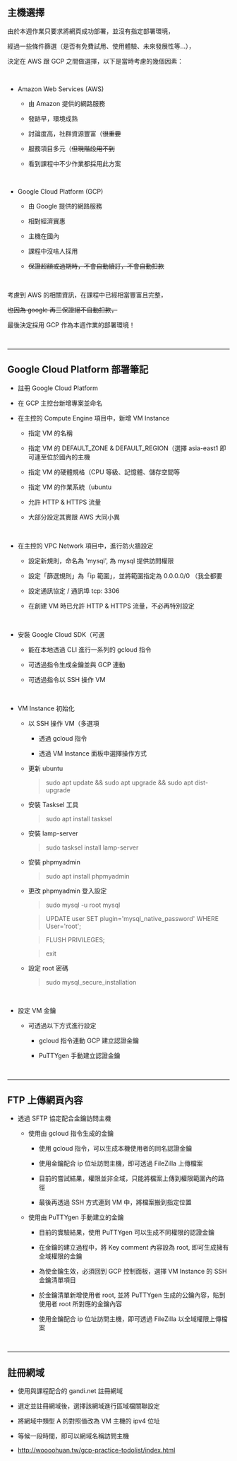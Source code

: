 ## 主機選擇



由於本週作業只要求將網頁成功部署，並沒有指定部署環境，  

經過一些條件篩選（是否有免費試用、使用體驗、未來發展性等…），　　

決定在 AWS 跟 GCP 之間做選擇，以下是當時考慮的幾個因素：


<br>

- Amazon Web Services (AWS)

    - 由 Amazon 提供的網路服務

    - 發跡早，環境成熟
    
    - 討論度高，社群資源豐富（~~很重要~~

    - 服務項目多元（~~但現階段用不到~~

    - 看到課程中不少作業都採用此方案


<br>

- Google Cloud Platform (GCP)

    - 由 Google 提供的網路服務

    - 相對經濟實惠

    - 主機在國內

    - 課程中沒啥人採用

    - ~~保證超額或過期時，不會自動續訂，不會自動扣款~~

<br>

考慮到 AWS 的相關資訊，在課程中已經相當豐富且完整，  

~~也因為 google 再三保證絕不自動扣款，~~

最後決定採用 GCP 作為本週作業的部署環境！

<br>

---

## Google Cloud Platform 部署筆記

- 註冊 Google Cloud Platform 

- 在 GCP 主控台新增專案並命名
 
- 在主控的 Compute Engine 項目中，新增 VM Instance

    - 指定 VM 的名稱

    - 指定 VM 的 DEFAULT_ZONE & DEFAULT_REGION（選擇 asia-east1 即可連至位於國內的主機

    - 指定 VM 的硬體規格（CPU 等級、記憶體、儲存空間等

    - 指定 VM 的作業系統（ubuntu

    - 允許 HTTP & HTTPS 流量

    - 大部分設定其實跟 AWS 大同小異

    <br>

- 在主控的 VPC Network 項目中，進行防火牆設定

    - 設定新規則，命名為 'mysql', 為 mysql 提供訪問權限

    - 設定「篩選規則」為「ip 範圍」，並將範圍指定為 0.0.0.0/0 （我全都要

    - 設定通訊協定 / 通訊埠 tcp: 3306

    - 在創建 VM 時已允許 HTTP & HTTPS 流量，不必再特別設定

    <br>

- 安裝 Google Cloud SDK（可選

    - 能在本地透過 CLI 進行一系列的 gcloud 指令

    - 可透過指令生成金鑰並與 GCP 連動

    - 可透過指令以 SSH 操作 VM

    <br>

- VM Instance 初始化

    - 以 SSH 操作 VM（多選項

        - 透過 gcloud 指令

        - 透過 VM Instance 面板中選擇操作方式
        

    - 更新 ubuntu
        
        > sudo apt update && sudo apt upgrade && sudo apt dist-upgrade
    
    - 安裝 Tasksel 工具

        > sudo apt install tasksel

    - 安裝 lamp-server

        > sudo tasksel install lamp-server
    
    - 安裝 phpmyadmin

        > sudo apt install phpmyadmin

    - 更改 phpmyadmin 登入設定

        > sudo mysql -u root mysql

        > UPDATE user SET plugin='mysql_native_password' WHERE User='root';

        > FLUSH PRIVILEGES;

        > exit
        
    - 設定 root 密碼

        > sudo mysql_secure_installation

        <br>

- 設定 VM 金鑰

    - 可透過以下方式進行設定

        - gcloud 指令連動 GCP 建立認證金鑰

        - PuTTYgen 手動建立認證金鑰

        <br>

---

## FTP 上傳網頁內容

- 透過 SFTP 協定配合金鑰訪問主機

    - 使用由 gcloud 指令生成的金鑰

        - 使用 gcloud 指令，可以生成本機使用者的同名認證金鑰
    
        - 使用金鑰配合 ip 位址訪問主機，即可透過 FileZilla 上傳檔案
        
        - 目前的嘗試結果，權限並非全域，只能將檔案上傳到權限範圍內的路徑

        - 最後再透過 SSH 方式連到 VM 中，將檔案搬到指定位置

    - 使用由 PuTTYgen 手動建立的金鑰

        - 目前的實驗結果，使用 PuTTYgen 可以生成不同權限的認證金鑰

        - 在金鑰的建立過程中，將 Key comment 內容設為 root, 即可生成擁有全域權限的金鑰

        - 為使金鑰生效，必須回到 GCP 控制面板，選擇 VM Instance 的 SSH 金鑰清單項目
        
        - 於金鑰清單新增使用者 root, 並將 PuTTYgen 生成的公鑰內容，貼到使用者 root 所對應的金鑰內容

        - 使用金鑰配合 ip 位址訪問主機，即可透過 FileZilla 以全域權限上傳檔案

        <br>

---

## 註冊網域

- 使用與課程配合的 gandi.net 註冊網域

- 選定並註冊網域後，選擇該網域進行區域檔關聯設定

- 將網域中類型 A 的對照值改為 VM 主機的 ipv4 位址

- 等候一段時間，即可以網域名稱訪問主機

- http://woooohuan.tw/gcp-practice-todolist/index.html
